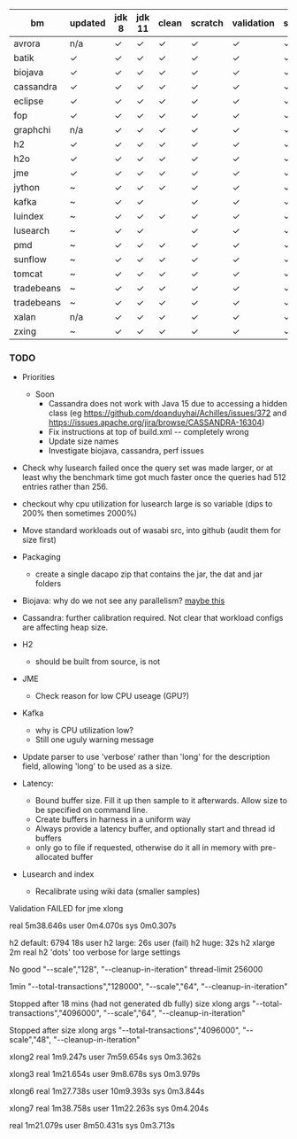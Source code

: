|bm | updated | jdk 8 | jdk 11 | clean | scratch | validation | small | default | large | huge | long | latency | off heap?
|-|-|-|-|-|-|-|-|-|-|-|-|-|-|
|avrora|n/a|✓|✓|✓|✓|✓|✓|✓|✓|||
|batik|✓|✓|✓|✓|✓|✓|✓|✓|✓|✓||
|biojava|✓|✓|✓|✓|✓|✓|✓|✓|✓|✓||
|cassandra|✓|✓|✓|✓|✓|✓|✓|✓|✓|✓|✓|✓|
|eclipse|✓|✓|✓|✓|✓|✓|✓|✓|✓|||
|fop|✓|✓|✓|✓|✓|✓|✓|✓||||
|graphchi|n/a|✓|✓|✓|✓|✓|✓|✓|✓|✓||||
|h2|✓|✓|✓|✓|✓|✓|✓|✓|✓|✓||✓|
|h2o|✓|✓|✓|✓|✓|✓|✓|✓|✓|✓|||
|jme|✓|✓|✓|✓|✓|✓|✓|✓|✓||✓|✓|
|jython|~|✓|✓|✓|✓|✓|✓|✓|✓||✓||
|kafka|~|✓|✓||✓|✓|✓|✓|✓||?|✓|
|luindex|~|✓|✓|✓|✓|✓|✓|✓||✓|||
|lusearch|~|✓|✓||✓|✓|✓|✓|✓|✓|✓|✓|
|pmd|~|✓|✓|✓|✓|✓|✓|✓|✓|||
|sunflow|~|✓|✓|✓|✓|✓|✓|✓|✓|||
|tomcat|~|✓|✓|✓|✓|✓|✓|✓|✓||✓|✓|
|tradebeans|~|✓|✓|✓|✓|✓|✓|✓|✓|✓|✓|✓|
|tradebeans|~|✓|✓|✓|✓|✓|✓|✓|✓|✓|✓|✓|
|xalan|n/a|✓|✓|✓|✓|✓|✓|✓|✓|||||
|zxing|~|✓|✓|✓|✓|✓|✓|✓||||||


### TODO
* Priorities
  * Soon
    * Cassandra does not work with Java 15 due to accessing a hidden class (eg  https://github.com/doanduyhai/Achilles/issues/372 and https://issues.apache.org/jira/browse/CASSANDRA-16304)
    * Fix instructions at top of build.xml -- completely wrong
    * Update size names
    * Investigate biojava, cassandra, perf issues
* Check why lusearch failed once the query set was made larger, or at least why the benchmark time got much faster once the queries had 512 entries rather than 256.
* checkout why cpu utilization for lusearch large is so variable (dips to 200% then sometimes 2000%)
* Move standard workloads out of wasabi src, into github (audit them for size first)

* Packaging
  * create a single dacapo zip that contains the jar, the dat and jar folders
* Biojava: why do we not see any parallelism? [maybe this](https://bugs.openjdk.java.net/browse/JDK-8247980)
* Cassandra: further calibration required.   Not clear that workload configs are affecting heap size.

* H2
  * should be built from source, is not
* JME
  * Check reason for low CPU useage (GPU?)
* Kafka 
  * why is CPU utilization low?
  * Still one uguly warning message
* Update parser to use 'verbose' rather than 'long' for the description field, allowing 'long' to be used as a size.
* Latency:
  * Bound buffer size.   Fill it up then sample to it afterwards.  Allow size to be specified on command line.
  * Create buffers in harness in a uniform way
  * Always provide a latency buffer, and optionally start and thread id buffers
  * only go to file if requested, otherwise do it all in memory with pre-allocated buffer
* Lusearch and index
  * Recalibrate using wiki data (smaller samples)

Validation FAILED for jme xlong

real	5m38.646s
user	0m4.070s
sys	0m0.307s


h2 default: 6794 18s user
h2 large: 26s user (fail)
h2 huge: 32s
h2 xlarge 2m real
h2 'dots' too verbose for large settings

No good
		"--scale","128",
		"--cleanup-in-iteration"
  thread-limit 256000

1min
  		"--total-transactions","128000",
		"--scale","64",
		"--cleanup-in-iteration"

Stopped after 18 mins (had not generated db fully)
    size xlong args 
		"--total-transactions","4096000",
		"--scale","64",
		"--cleanup-in-iteration"

Stopped after 
    size xlong args 
		"--total-transactions","4096000",
		"--scale","48",
		"--cleanup-in-iteration"

xlong2
real	1m9.247s
user	7m59.654s
sys	0m3.362s

xlong3
real	1m21.654s
user	9m8.678s
sys	0m3.979s

xlong6
real	1m27.738s
user	10m9.393s
sys	0m3.844s

xlong7
real	1m38.758s
user	11m22.263s
sys	0m4.204s

real	1m21.079s
user	8m50.431s
sys	0m3.713s